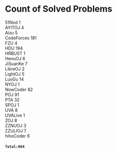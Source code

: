 # Count of Solved Problems  
51Nod                         1  
AYITOJ                        4  
Aizu                          5  
CodeForces                    181  
FZU                           4  
HDU                           194  
HRBUST                        1  
HenuOJ                        6  
JiSuanKe                      7  
LibreOJ                       2  
LightOJ                       5  
LuoGu                         14  
NYOJ                          1  
NowCoder                      82  
POJ                           91  
PTA                           32  
SPOJ                          1  
UVA                           8  
UVALive                       1  
ZOJ                           8  
ZZNUOJ                        3  
ZZULIOJ                       7  
hihoCoder                     6  
#### `Total:664`

